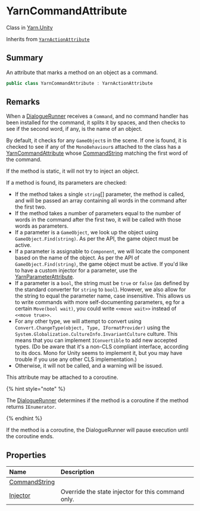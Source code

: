 # YarnCommandAttribute

Class in [Yarn.Unity](/api/csharp/yarn.unity.md)

Inherits from [`YarnActionAttribute`](/api/csharp/yarn.unity.yarnactionattribute.md)

## Summary


An attribute that marks a method on an object as a command.


```csharp
public class YarnCommandAttribute : YarnActionAttribute
```

## Remarks

<p>
When a <a href="yarn.unity.dialoguerunner.md">DialogueRunner</a> receives a <code>Command</code>,
and no command handler has been installed for the command, it splits it
by spaces, and then checks to see if the second word, if any, is the
name of an object.
</p> <p>
By default, it checks for any <code>GameObject</code>s in the scene. If
one is found, it is checked to see if any of the <code>MonoBehaviour</code>s attached to the class has a <a href="yarn.unity.yarncommandattribute.md">YarnCommandAttribute</a> whose <a href="yarn.unity.yarncommandattribute.commandstring.md">CommandString</a> matching the first word of
the command.
</p> <p>If the method is static, it will not try to inject an
object.</p> <p>If a method is found, its parameters are checked:</p> <ul type="bullet">
<li>
If the method takes a single <code>string</code>[] parameter, the
method is called, and will be passed an array containing all words in
the command after the first two.
</li>
<li>
If the method takes a number of parameters equal to the number of words
in the command after the first two, it will be called with those words
as parameters.
</li>
<li>
If a parameter is a <code>GameObject</code>, we look up the object
using <code>GameObject.Find(string)</code>. As per the API, the game
object must be active.
</li>
<li>
If a parameter is assignable to <code>Component</code>, we will locate
the component based on the name of the object. As per the API of <code>GameObject.Find(string)</code>, the game object must be active. If
you'd like to have a custom injector for a parameter, use the <a href="yarn.unity.yarnparameterattribute.md">YarnParameterAttribute</a>.
</li>
<li>
If a parameter is a <code>bool</code>, the string must be <code>true</code>
or <code>false</code> (as defined by the standard converter for <code>string</code> to <code>bool</code>). However, we also allow for the
string to equal the parameter name, case insensitive. This allows us to
write commands with more self-documenting parameters, eg for a certain
<code>Move(bool wait)</code>, you could write <code>&lt;&lt;move wait&gt;&gt;</code>
instead of <code>&lt;&lt;move true&gt;&gt;</code>.
</li>
<li>
For any other type, we will attempt to convert using <code>Convert.ChangeType(object, Type, IFormatProvider)</code> using the
<code>System.Globalization.CultureInfo.InvariantCulture</code> culture.
This means that you can implement <code>IConvertible</code> to add new
accepted types. (Do be aware that it's a non-CLS compliant interface,
according to its docs. Mono for Unity seems to implement it, but you may
have trouble if you use any other CLS implementation.)
</li>
<li>Otherwise, it will not be called, and a warning will be
issued.</li>
</ul> <p>This attribute may be attached to a coroutine. </p> <p>
{% hint style="note" %}

The <a href="yarn.unity.dialoguerunner.md">DialogueRunner</a> determines if the method is a coroutine
if the method returns <code>IEnumerator</code>. 

{% endhint %}
</p> <p>
If the method is a coroutine, the DialogueRunner will pause execution
until the coroutine ends.
</p>

## Properties

|Name|Description|
|:---|:---|
|[CommandString](/api/csharp/yarn.unity.yarncommandattribute.commandstring.md)||
|[Injector](/api/csharp/yarn.unity.yarncommandattribute.injector.md)|Override the state injector for this command only.|

